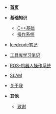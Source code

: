 - [**首页**](README.md)

- **基础知识**
    - [C++基础](doc/基础知识/C++基础/README.md)
    - [操作系统](doc/基础知识/操作系统/README.md)

- [leedcode笔记](doc/leedcode题解/README.md#leedcode题解)


- [工具库学习笔记](doc/leedcode题解/README.md#leedcode题解)

- [ROS-机器人操作系统](doc/ROS/README.md#机器人操作系统)

- [SLAM](doc/SLAM/README.md#leedcode题解)

- [关于我](doc/文档/致谢.md)


- **其他**
    - [致谢](doc/文档/致谢.md)

